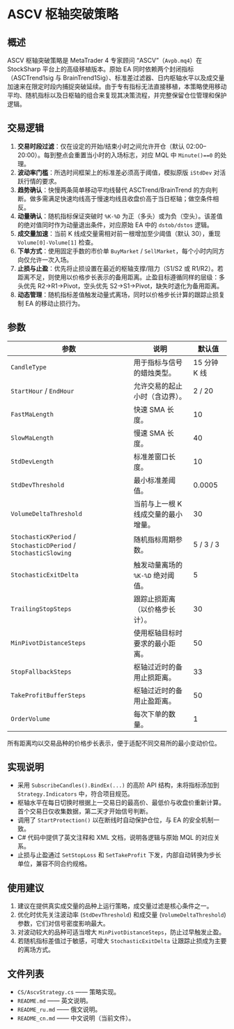 # ASCV 枢轴突破策略

## 概述

ASCV 枢轴突破策略是 MetaTrader 4 专家顾问 “ASCV”（`Avpb.mq4`）在 StockSharp 平台上的高级移植版本。原始 EA 同时依赖两个封闭指标（ASCTrend1sig 与 BrainTrend1Sig）、标准差过滤器、日内枢轴水平以及成交量加速来在限定时段内捕捉突破延续。由于专有指标无法直接移植，本策略使用移动平均、随机指标以及日枢轴的组合来复现其决策流程，并完整保留仓位管理和保护逻辑。

## 交易逻辑

1. **交易时段过滤**：仅在设定的开始/结束小时之间允许开仓（默认 02:00–20:00）。每到整点会重置当小时的入场标志，对应 MQL 中 `Minute()==0` 的处理。
2. **波动率门槛**：所选时间框架上的标准差必须高于阈值，模拟原版 `iStdDev` 对活跃行情的要求。
3. **趋势确认**：快慢两条简单移动平均线替代 ASCTrend/BrainTrend 的方向判断。做多需满足快速均线高于慢速均线且收盘价高于当日枢轴；做空条件相反。
4. **动量确认**：随机指标保证突破时 `%K-%D` 为正（多头）或为负（空头）。该差值的绝对值同时作为动量退出条件，对应原始 EA 中的 `dstob/dstos` 逻辑。
5. **成交量加速**：当前 K 线成交量需相对前一根增加至少阈值（默认 30），重现 `Volume[0]-Volume[1]` 检查。
6. **下单方式**：使用固定手数的市价单 `BuyMarket` / `SellMarket`，每个小时内同方向仅允许一次入场。
7. **止损与止盈**：优先将止损设置在最近的枢轴支撑/阻力（S1/S2 或 R1/R2）。若距离不足，则使用以价格步长表示的备用距离。止盈目标遵循同样的层级：多头优先 R2→R1→Pivot，空头优先 S2→S1→Pivot，缺失时退化为备用距离。
8. **动态管理**：随机指标差值触发动量式离场，同时以价格步长计算的跟踪止损复制 EA 的移动止损行为。

## 参数

| 参数 | 说明 | 默认值 |
| --- | --- | --- |
| `CandleType` | 用于指标与信号的蜡烛类型。 | 15 分钟 K 线 |
| `StartHour` / `EndHour` | 允许交易的起止小时（含边界）。 | 2 / 20 |
| `FastMaLength` | 快速 SMA 长度。 | 10 |
| `SlowMaLength` | 慢速 SMA 长度。 | 40 |
| `StdDevLength` | 标准差窗口长度。 | 10 |
| `StdDevThreshold` | 最小标准差阈值。 | 0.0005 |
| `VolumeDeltaThreshold` | 当前与上一根 K 线成交量的最小增量。 | 30 |
| `StochasticKPeriod` / `StochasticDPeriod` / `StochasticSlowing` | 随机指标周期参数。 | 5 / 3 / 3 |
| `StochasticExitDelta` | 触发动量离场的 `%K-%D` 绝对阈值。 | 5 |
| `TrailingStopSteps` | 跟踪止损距离（以价格步长计）。 | 30 |
| `MinPivotDistanceSteps` | 使用枢轴目标时要求的最小距离。 | 50 |
| `StopFallbackSteps` | 枢轴过近时的备用止损距离。 | 33 |
| `TakeProfitBufferSteps` | 枢轴过近时的备用止盈距离。 | 50 |
| `OrderVolume` | 每次下单的数量。 | 1 |

所有距离均以交易品种的价格步长表示，便于适配不同交易所的最小变动价位。

## 实现说明

- 采用 `SubscribeCandles().BindEx(...)` 的高阶 API 结构，未将指标添加到 `Strategy.Indicators` 中，符合项目规范。
- 枢轴水平在每日切换时根据上一交易日的最高价、最低价与收盘价重新计算。首个交易日仅收集数据，第二天才开始信号判断。
- 调用了 `StartProtection()` 以在断线时自动保护仓位，与 EA 的安全机制一致。
- C# 代码中提供了英文注释和 XML 文档，说明各逻辑与原始 MQL 的对应关系。
- 止损与止盈通过 `SetStopLoss` 和 `SetTakeProfit` 下发，内部自动转换为步长单位，兼容不同合约规格。

## 使用建议

1. 建议在提供真实成交量的品种上运行策略，成交量过滤是核心条件之一。
2. 优化时优先关注波动率 (`StdDevThreshold`) 和成交量 (`VolumeDeltaThreshold`) 参数，它们对信号密度影响最大。
3. 对波动较大的品种可适当增大 `MinPivotDistanceSteps`，防止过早触发止盈。
4. 若随机指标差值过于敏感，可增大 `StochasticExitDelta` 让跟踪止损成为主要的离场方式。

## 文件列表

- `CS/AscvStrategy.cs` —— 策略实现。
- `README.md` —— 英文说明。
- `README_ru.md` —— 俄文说明。
- `README_cn.md` —— 中文说明（当前文件）。
